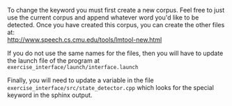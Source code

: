 To change the keyword you must first create a new corpus. Feel free to just use the current corpus and append whatever word you'd like to be detected.
 Once you have created this corpus, you can create the other files at:  
http://www.speech.cs.cmu.edu/tools/lmtool-new.html  
  
If you do not use the same names for the files, then you will have to update the launch file of the program at ```exercise_interface/launch/interface.launch```  
  
Finally, you will need to update a variable in the file ```exercise_interface/src/state_detector.cpp``` which looks for the special keyword in the sphinx output. 
